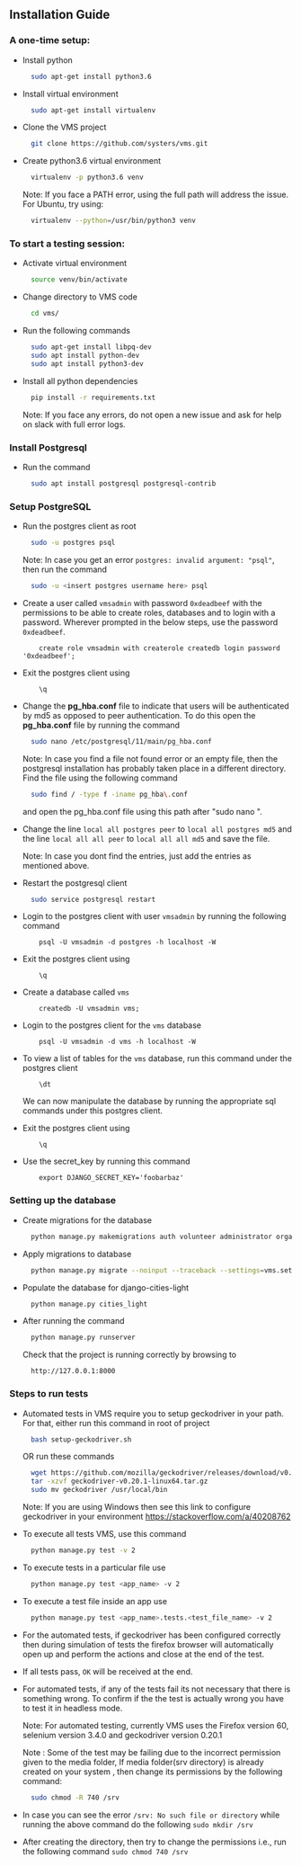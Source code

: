 ## Installation Guide

### A one-time setup:

- Install python
    ```bash
      sudo apt-get install python3.6
    ```

- Install virtual environment
    ```bash
      sudo apt-get install virtualenv
    ```

- Clone the VMS project
    ```bash
      git clone https://github.com/systers/vms.git
    ```

- Create python3.6 virtual environment
    ```bash
      virtualenv -p python3.6 venv
    ```
  Note: If you face a PATH error, using the full path will address the issue. For Ubuntu, try using:
    ```bash
      virtualenv --python=/usr/bin/python3 venv
    ```
    
### To start a testing session:

- Activate virtual environment
    ```bash
      source venv/bin/activate
    ```
    
- Change directory to VMS code
    ```bash
      cd vms/
    ```
    
- Run the following commands
    ```bash
      sudo apt-get install libpq-dev
      sudo apt install python-dev
      sudo apt install python3-dev
    ```
    
- Install all python dependencies
    ```bash
      pip install -r requirements.txt
    ```
    
  Note: If you face any errors, do not open a new issue and ask for help on slack with full error logs.

### Install Postgresql

- Run the command
    ```bash
      sudo apt install postgresql postgresql-contrib
    ```
    
### Setup PostgreSQL

- Run the postgres client as root
    ```bash
      sudo -u postgres psql
    ```
    Note: In case you get an error `postgres: invalid argument: "psql"`, then run the command
    ```bash
      sudo -u <insert postgres username here> psql
    ```
    
- Create a user called `vmsadmin` with password `0xdeadbeef` with the permissions to be able to create roles, databases and to login with a password. Wherever prompted in the below steps, use the password `0xdeadbeef`.
    ```
        create role vmsadmin with createrole createdb login password '0xdeadbeef';
    ```
- Exit the postgres client using 
    ```
        \q
    ```        

- Change the **pg_hba.conf** file to indicate that users will be authenticated by md5 as opposed to peer authentication. To do this open the **pg_hba.conf** file by running the command
    ```bash
      sudo nano /etc/postgresql/11/main/pg_hba.conf
    ```
    
    Note: In case you find a file not found error or an empty file, then the postgresql installation has probably taken place in a different directory. Find the file using the following command
    ```bash
      sudo find / -type f -iname pg_hba\.conf
     ```
     
    and open the pg_hba.conf file using this path after "sudo nano ".

- Change the line `local all postgres peer` to `local all postgres md5` and the line `local all all peer` to `local all all md5` and save the file.

    Note: In case you dont find the entries, just add the entries as mentioned above.

- Restart the postgresql client
    ```bash
      sudo service postgresql restart
    ```
    
- Login to the postgres client with user `vmsadmin` by running the following command
    ```
        psql -U vmsadmin -d postgres -h localhost -W
    ```
    
- Exit the postgres client using 
    ```
        \q
    ```

- Create a database called `vms`
    ```    
        createdb -U vmsadmin vms;
    ```
    
- Login to the postgres client for the `vms` database
    ```
        psql -U vmsadmin -d vms -h localhost -W
    ```
    
- To view a list of tables for the `vms` database, run this command under the postgres client
    ```
        \dt
    ```        
    We can now manipulate the database by running the appropriate sql commands under this postgres client.

- Exit the postgres client using
    ```
        \q
    ```

- Use the secret_key by running this command
    ```
        export DJANGO_SECRET_KEY='foobarbaz'
    ```
    
### Setting up the database

- Create migrations for the database
    ```bash
      python manage.py makemigrations auth volunteer administrator organization event job shift registration
    ```
    
- Apply migrations to database
    ```bash
      python manage.py migrate --noinput --traceback --settings=vms.settings
    ```
    
- Populate the database for django-cities-light
    ```bash
      python manage.py cities_light
    ```
    
- After running the command
    ```bash
      python manage.py runserver
    ```
    
    Check that the project is running correctly by browsing to
    ```
      http://127.0.0.1:8000
    ```
    
### Steps to run tests

- Automated tests in VMS require you to setup geckodriver in your path. For that, either run this command in root of project
    ```bash
      bash setup-geckodriver.sh
    ```
    
    OR run these commands
    ```bash
      wget https://github.com/mozilla/geckodriver/releases/download/v0.20.1/geckodriver-v0.20.1-linux64.tar.gz
      tar -xzvf geckodriver-v0.20.1-linux64.tar.gz
      sudo mv geckodriver /usr/local/bin
    ```
    Note: If you are using Windows then see this link to configure geckodriver in your environment https://stackoverflow.com/a/40208762

- To execute all tests VMS, use this command
    ```bash
      python manage.py test -v 2
    ```

- To execute tests in a particular file use
    ```bash
      python manage.py test <app_name> -v 2 
    ```

- To execute a test file inside an app use
    ```bash
      python manage.py test <app_name>.tests.<test_file_name> -v 2
    ```

- For the automated tests, if geckodriver has been configured correctly then during simulation of tests the firefox browser will automatically open up and perform the actions and close at the end of the test.

- If all tests pass, `OK` will be received at the end.

- For automated tests, if any of the tests fail its not necessary that there is something wrong. To confirm if the the test is actually wrong you have to test it in headless mode.

    Note: For automated testing, currently VMS uses the Firefox version 60, selenium version 3.4.0 and geckodriver version 0.20.1

    Note : Some of the test may be failing due to the incorrect permission given to the media folder, If media folder(srv directory) is already created on your system , then change its permissions by the following command:
   ```bash
     sudo chmod -R 740 /srv
   ```
- In case you can see the error `/srv: No such file or directory` while running the above command do the following `sudo mkdir /srv`

- After creating the directory, then try to change the permissions i.e., run the following command `sudo chmod 740 /srv`
